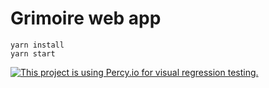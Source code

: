 # Grimoire web app
```
yarn install
yarn start
```

[![This project is using Percy.io for visual regression testing.](https://percy.io/static/images/percy-badge.svg)](https://percy.io/2amdevs/grimoire-app)
